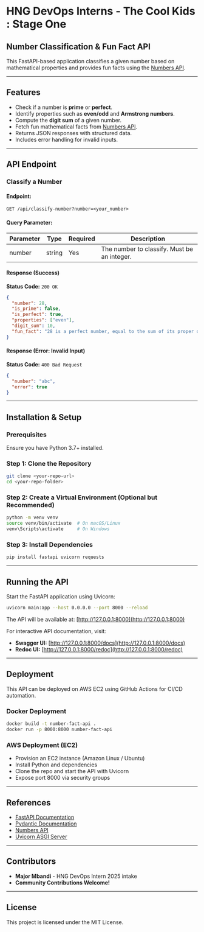 # HNG DevOps Interns - The Cool Kids : Stage One

## Number Classification & Fun Fact API

This FastAPI-based application classifies a given number based on mathematical properties and provides fun facts using the [Numbers API](http://numbersapi.com/).

---

## Features
- Check if a number is **prime** or **perfect**.
- Identify properties such as **even/odd** and **Armstrong numbers**.
- Compute the **digit sum** of a given number.
- Fetch fun mathematical facts from [Numbers API](http://numbersapi.com/).
- Returns JSON responses with structured data.
- Includes error handling for invalid inputs.

---

## API Endpoint
### **Classify a Number**
#### **Endpoint:**
```http
GET /api/classify-number?number=<your_number>
```
#### **Query Parameter:**
| Parameter | Type   | Required | Description |
|-----------|--------|-----------|-------------|
| number    | string | Yes       | The number to classify. Must be an integer. |

#### **Response (Success)**
**Status Code:** `200 OK`
```json
{
  "number": 28,
  "is_prime": false,
  "is_perfect": true,
  "properties": ["even"],
  "digit_sum": 10,
  "fun_fact": "28 is a perfect number, equal to the sum of its proper divisors."
}
```

#### **Response (Error: Invalid Input)**
**Status Code:** `400 Bad Request`
```json
{
  "number": "abc",
  "error": true
}
```

---

## Installation & Setup
### **Prerequisites**
Ensure you have Python 3.7+ installed.

### **Step 1: Clone the Repository**
```sh
git clone <your-repo-url>
cd <your-repo-folder>
```

### **Step 2: Create a Virtual Environment (Optional but Recommended)**
```sh
python -m venv venv
source venv/bin/activate  # On macOS/Linux
venv\Scripts\activate     # On Windows
```

### **Step 3: Install Dependencies**
```sh
pip install fastapi uvicorn requests
```

---

## Running the API
Start the FastAPI application using Uvicorn:
```sh
uvicorn main:app --host 0.0.0.0 --port 8000 --reload
```

The API will be available at: [http://127.0.0.1:8000](http://127.0.0.1:8000)

For interactive API documentation, visit:
- **Swagger UI:** [http://127.0.0.1:8000/docs](http://127.0.0.1:8000/docs)
- **Redoc UI:** [http://127.0.0.1:8000/redoc](http://127.0.0.1:8000/redoc)

---

## Deployment
This API can be deployed on AWS EC2 using GitHub Actions for CI/CD automation.

### **Docker Deployment**
```sh
docker build -t number-fact-api .
docker run -p 8000:8000 number-fact-api
```

### **AWS Deployment (EC2)**
- Provision an EC2 instance (Amazon Linux / Ubuntu)
- Install Python and dependencies
- Clone the repo and start the API with Uvicorn
- Expose port 8000 via security groups

---

## References
- [FastAPI Documentation](https://fastapi.tiangolo.com/)
- [Pydantic Documentation](https://docs.pydantic.dev/)
- [Numbers API](http://numbersapi.com/)
- [Uvicorn ASGI Server](https://www.uvicorn.org/)

---

## Contributors
- **Major Mbandi** - HNG DevOps Intern 2025 intake
- **Community Contributions Welcome!**

---

## License
This project is licensed under the MIT License.


